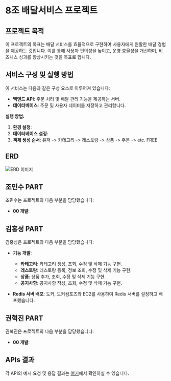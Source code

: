 # 8조 배달서비스 프로젝트

## 프로젝트 목적

이 프로젝트의 목표는 배달 서비스를 효율적으로 구현하여 사용자에게 원활한 배달 경험을 제공하는 것입니다. 이를 통해 사용자 편의성을 높이고, 운영 효율성을 개선하며, 비즈니스 성과를 향상시키는 것을 목표로 합니다.

## 서비스 구성 및 실행 방법

이 서비스는 다음과 같은 구성 요소로 이루어져 있습니다:
- **백엔드 API**: 주문 처리 및 배달 관리 기능을 제공하는 서버.
- **데이터베이스**: 주문 및 사용자 데이터를 저장하고 관리합니다.

**실행 방법:**
1. **환경 설정**: 
2. **데이터베이스 설정**:
3. **객체 생성 순서**: 유저 -> 카테고리 -> 레스토랑 -> 상품 -> 주문 -> etc. FREE


## ERD
![ERD 이미지](https://github.com/user-attachments/assets/004ca688-3bd6-433e-ac8d-5a66243db4c1)

## 조민수 PART

조민수는 프로젝트의 다음 부분을 담당했습니다:
- **00 개발**: 


## 김홍성 PART

김홍성은 프로젝트의 다음 부분을 담당했습니다:

- **기능 개발**:
  - **카테고리**: 카테고리 생성, 조회, 수정 및 삭제 기능 구현.
  - **레스토랑**: 레스토랑 등록, 정보 조회, 수정 및 삭제 기능 구현.
  - **상품**: 상품 추가, 조회, 수정 및 삭제 기능 구현.
  - **공지사항**: 공지사항 작성, 조회, 수정 및 삭제 기능 구현.

- **Redis 서버 배포**: 도커, 도커컴포즈와 EC2를 사용하여 Redis 서버를 설정하고 배포했습니다.


## 권혁진 PART

권혁진은 프로젝트의 다음 부분을 담당했습니다:
- **00 개발**: 

## APIs 결과
각 API의 예시 요청 및 응답 결과는 [여기](https://혁수님작성하신.포스트맨uri.링크)에서 확인하실 수 있습니다.

